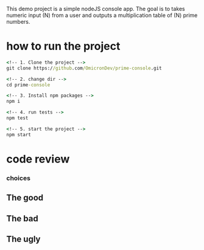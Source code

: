 
This demo project is a simple nodeJS console app.
The goal is to takes numeric input (N) from a user and outputs a multiplication table of (N) 
prime numbers.

# how to run the project

```cmd
<!-- 1. Clone the project -->
git clone https://github.com/OmicronDev/prime-console.git

<!-- 2. change dir -->
cd prime-console

<!-- 3. Install npm packages -->
npm i

<!-- 4. run tests -->
npm test

<!-- 5. start the project -->
npm start
```

# code review

### choices

## The good

## The bad

## The ugly

